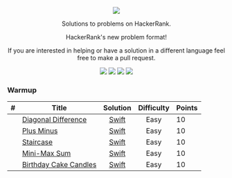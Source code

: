 [CopyrightLicense]:./license.md
<p align="center">
	<a href="https://www.hackerrank.com/MagyElias?hr_r=1"><img src="https://cloud.githubusercontent.com/assets/19765741/25342064/d17a563c-28d8-11e7-83fc-763d4ab4820a.jpg" ></a>
</p>
<p align="center">
    Solutions to problems on HackerRank.
</p>
<p align="center">
	HackerRank's new  problem format!
</p>
<p align="center">
	If you are interested in helping or have a solution in a different language feel free to make a pull request.
</p>
<p align="center">
	<img src="https://img.shields.io/badge/Rank-1023335-brightgreen.svg">
	<img src="https://img.shields.io/badge/Problems%20Solved-10-brightgreen.svg">
	<img src="https://img.shields.io/badge/Language-Swift-orange.svg">
	<img src="https://img.shields.io/badge/Latest%20Update-10/27/2020-brightgreen.svg">
</p>







### Warmup
| #  | Title           |  Solution       | Difficulty    | Points          
-----|---------------- |:---------------:|:-------------:|:--------------
|  |[Diagonal Difference](https://www.hackerrank.com/challenges/diagonal-difference)| [Swift](./Algorithms/Warmup/DiagonalDifference/Solution.playground) | Easy | 10 ||
|  |[Plus Minus](https://www.hackerrank.com/challenges/plus-minus)| [Swift](./Algorithms/Warmup/PlusMinus/Solution.playground) | Easy | 10 | ||
|  |[Staircase](https://www.hackerrank.com/challenges/staircase)| [Swift](./Algorithms/Warmup/StairCase/Solution.playground) | Easy | 10 | ||
|  |[Mini-Max Sum](https://www.hackerrank.com/challenges/mini-max-sum)| [Swift](./Algorithms/Warmup/Mini-MaxSum/Solution.playground) | Easy | 10 | ||
|  |[Birthday Cake Candles](https://www.hackerrank.com/challenges/birthday-cake-candles)| [Swift](./Algorithms/Warmup/BirthdayCakeCandles/Solution.playground) | Easy | 10 | ||
